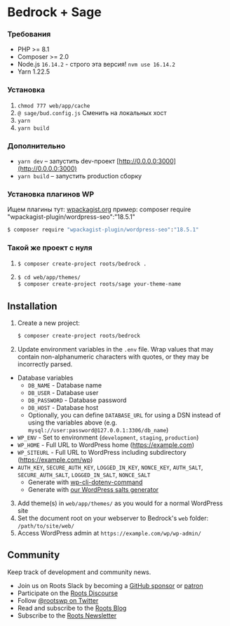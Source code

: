 # Bedrock + Sage

### Требования

- PHP >= 8.1
- Composer >= 2.0
- Node.js `16.14.2` - строго эта версия! `nvm use 16.14.2`
- Yarn 1.22.5

### Установка

1. `chmod 777 web/app/cache`
2. `@ sage/bud.config.js` Сменить на локальных хост
3. `yarn`
4. `yarn build`

### Дополнительно

- `yarn dev` – запустить dev-проект [http://0.0.0.0:3000](http://0.0.0.0:3000)
- `yarn build` – запустить production сборку


### Установка плагинов WP

Ищем плагины тут: [wpackagist.org](https://wpackagist.org/search?q=&type=plugin)
пример:
composer require "wpackagist-plugin/wordpress-seo":"18.5.1"
```sh
$ composer require "wpackagist-plugin/wordpress-seo":"18.5.1"
```


### Такой же проект с нуля

1. ```sh
   $ composer create-project roots/bedrock .
   ```
2. ```sh
   $ cd web/app/themes/
   $ composer create-project roots/sage your-theme-name
   ```

## Installation

1. Create a new project:
   ```sh
   $ composer create-project roots/bedrock
   ```
2. Update environment variables in the `.env` file. Wrap values that may contain non-alphanumeric characters with quotes, or they may be incorrectly parsed.

- Database variables
  - `DB_NAME` - Database name
  - `DB_USER` - Database user
  - `DB_PASSWORD` - Database password
  - `DB_HOST` - Database host
  - Optionally, you can define `DATABASE_URL` for using a DSN instead of using the variables above (e.g. `mysql://user:password@127.0.0.1:3306/db_name`)
- `WP_ENV` - Set to environment (`development`, `staging`, `production`)
- `WP_HOME` - Full URL to WordPress home (https://example.com)
- `WP_SITEURL` - Full URL to WordPress including subdirectory (https://example.com/wp)
- `AUTH_KEY`, `SECURE_AUTH_KEY`, `LOGGED_IN_KEY`, `NONCE_KEY`, `AUTH_SALT`, `SECURE_AUTH_SALT`, `LOGGED_IN_SALT`, `NONCE_SALT`
  - Generate with [wp-cli-dotenv-command](https://github.com/aaemnnosttv/wp-cli-dotenv-command)
  - Generate with [our WordPress salts generator](https://roots.io/salts.html)

3. Add theme(s) in `web/app/themes/` as you would for a normal WordPress site
4. Set the document root on your webserver to Bedrock's `web` folder: `/path/to/site/web/`
5. Access WordPress admin at `https://example.com/wp/wp-admin/`

## Community

Keep track of development and community news.

- Join us on Roots Slack by becoming a [GitHub sponsor](https://github.com/sponsors/roots) or [patron](https://www.patreon.com/rootsdev)
- Participate on the [Roots Discourse](https://discourse.roots.io/)
- Follow [@rootswp on Twitter](https://twitter.com/rootswp)
- Read and subscribe to the [Roots Blog](https://roots.io/blog/)
- Subscribe to the [Roots Newsletter](https://roots.io/subscribe/)
